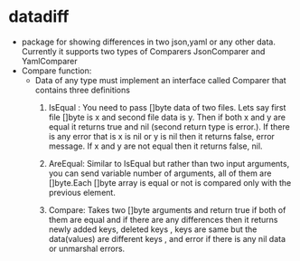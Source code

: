 # datadiff

- package for showing differences in two json,yaml or any other data. Currently it supports two types of Comparers JsonComparer and YamlComparer
- Compare function:
  - Data of any type must implement an interface called Comparer that contains three definitions
    1.  IsEqual : You need to pass []byte data of two files. Lets say first file []byte is x and second file data is y. Then if both x and y are equal it returns true and nil (second return type is error.). If there is any error that is x is nil or y is nil then it returns false, error message. If x and y are not equal then it returns false, nil.

    2. AreEqual: Similar to IsEqual but rather than two input arguments, you can send variable number of arguments, all of them are []byte.Each []byte array is equal or not is compared only with the previous element.
    
    3. Compare: Takes two []byte arguments and return true if both of them are equal and if there are any differences then it returns newly added keys, deleted keys , keys are same but the data(values) are different keys , and error if there is any nil data or unmarshal errors.



  

  
